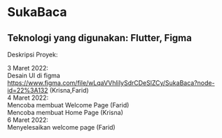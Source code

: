 # SukaBaca

## Teknologi yang digunakan: Flutter, Figma

Deskripsi Proyek:
  
3 Maret 2022:   
Desain UI di figma https://www.figma.com/file/wLqaVVhliIySdrCDeSlZCy/SukaBaca?node-id=22%3A132 (Krisna,Farid)  
4 Maret 2022:  
Mencoba membuat Welcome Page (Farid)  
Mencoba membuat Home Page (Krisna)  
6 Maret 2022:  
Menyelesaikan welcome page (Farid)
